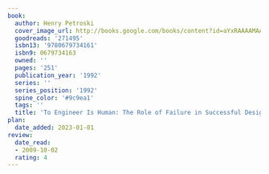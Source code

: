 ```yaml
---
book:
  author: Henry Petroski
  cover_image_url: http://books.google.com/books/content?id=aYxRAAAAMAAJ&printsec=frontcover&img=1&zoom=1&source=gbs_api
  goodreads: '271495'
  isbn13: '9780679734161'
  isbn9: 0679734163
  owned: ''
  pages: '251'
  publication_year: '1992'
  series: ''
  series_position: '1992'
  spine_color: '#9c9ea1'
  tags: ''
  title: 'To Engineer Is Human: The Role of Failure in Successful Design'
plan:
  date_added: 2023-01-01
review:
  date_read:
  - 2009-10-02
  rating: 4
---
```

